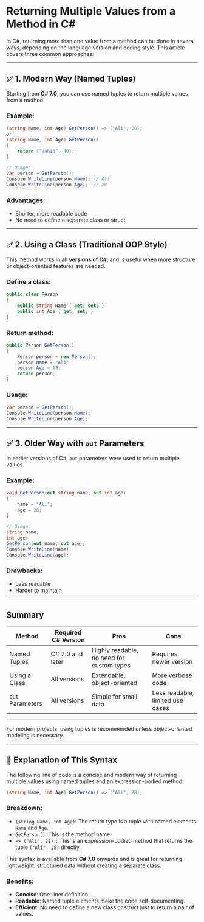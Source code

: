 
# Returning Multiple Values from a Method in C#

In C#, returning more than one value from a method can be done in several ways, depending on the language version and coding style. This article covers three common approaches:

---

## ✅ 1. Modern Way (Named Tuples)

Starting from **C# 7.0**, you can use named tuples to return multiple values from a method.

### Example:

```csharp
(string Name, int Age) GetPerson() => ("Ali", 28);
or
(string Name, int Age) GetPerson()
{
    return ("Vahid", 40);
}

// Usage:
var person = GetPerson();
Console.WriteLine(person.Name); // Ali
Console.WriteLine(person.Age);  // 28
```

### Advantages:
- Shorter, more readable code
- No need to define a separate class or struct

---

## ✅ 2. Using a Class (Traditional OOP Style)

This method works in **all versions of C#**, and is useful when more structure or object-oriented features are needed.

### Define a class:

```csharp
public class Person
{
    public string Name { get; set; }
    public int Age { get; set; }
}
```

### Return method:

```csharp
public Person GetPerson()
{
    Person person = new Person();
    person.Name = "Ali";
    person.Age = 28;
    return person;
}
```

### Usage:

```csharp
var person = GetPerson();
Console.WriteLine(person.Name);
Console.WriteLine(person.Age);
```

---

## ✅ 3. Older Way with `out` Parameters

In earlier versions of C#, `out` parameters were used to return multiple values.

### Example:

```csharp
void GetPerson(out string name, out int age)
{
    name = "Ali";
    age = 28;
}

// Usage:
string name;
int age;
GetPerson(out name, out age);
Console.WriteLine(name);
Console.WriteLine(age);
```

### Drawbacks:
- Less readable
- Harder to maintain

---

## Summary

| Method | Required C# Version | Pros | Cons |
|--------|---------------------|------|------|
| Named Tuples | C# 7.0 and later | Highly readable, no need for custom types | Requires newer version |
| Using a Class | All versions | Extendable, object-oriented | More verbose code |
| `out` Parameters | All versions | Simple for small data | Less readable, limited use cases |

---

For modern projects, using tuples is recommended unless object-oriented modeling is necessary.

---

## 🧠 Explanation of This Syntax

The following line of code is a concise and modern way of returning multiple values using named tuples and an expression-bodied method:

```csharp
(string Name, int Age) GetPerson() => ("Ali", 28);
```

### Breakdown:

- `(string Name, int Age)`: The return type is a tuple with named elements `Name` and `Age`.
- `GetPerson()`: This is the method name.
- `=> ("Ali", 28);`: This is an expression-bodied method that returns the tuple `("Ali", 28)` directly.

This syntax is available from **C# 7.0** onwards and is great for returning lightweight, structured data without creating a separate class.

### Benefits:
- **Concise**: One-liner definition.
- **Readable**: Named tuple elements make the code self-documenting.
- **Efficient**: No need to define a new class or struct just to return a pair of values.
